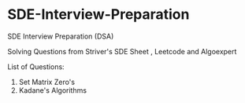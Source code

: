 # SDE-Interview-Preparation
SDE Interview Preparation (DSA)

Solving Questions from Striver's SDE Sheet , Leetcode and Algoexpert

List of Questions:

1. Set Matrix Zero's
2. Kadane's Algorithms
